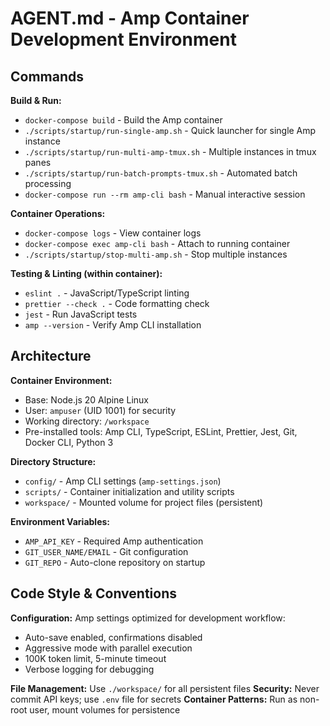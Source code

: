 # AGENT.md - Amp Container Development Environment

## Commands

**Build & Run:**
- `docker-compose build` - Build the Amp container
- `./scripts/startup/run-single-amp.sh` - Quick launcher for single Amp instance
- `./scripts/startup/run-multi-amp-tmux.sh` - Multiple instances in tmux panes
- `./scripts/startup/run-batch-prompts-tmux.sh` - Automated batch processing
- `docker-compose run --rm amp-cli bash` - Manual interactive session

**Container Operations:**
- `docker-compose logs` - View container logs
- `docker-compose exec amp-cli bash` - Attach to running container
- `./scripts/startup/stop-multi-amp.sh` - Stop multiple instances

**Testing & Linting (within container):**
- `eslint .` - JavaScript/TypeScript linting
- `prettier --check .` - Code formatting check
- `jest` - Run JavaScript tests
- `amp --version` - Verify Amp CLI installation

## Architecture

**Container Environment:**
- Base: Node.js 20 Alpine Linux
- User: `ampuser` (UID 1001) for security
- Working directory: `/workspace`
- Pre-installed tools: Amp CLI, TypeScript, ESLint, Prettier, Jest, Git, Docker CLI, Python 3

**Directory Structure:**
- `config/` - Amp CLI settings (`amp-settings.json`)
- `scripts/` - Container initialization and utility scripts
- `workspace/` - Mounted volume for project files (persistent)

**Environment Variables:**
- `AMP_API_KEY` - Required Amp authentication
- `GIT_USER_NAME/EMAIL` - Git configuration
- `GIT_REPO` - Auto-clone repository on startup

## Code Style & Conventions

**Configuration:** Amp settings optimized for development workflow:
- Auto-save enabled, confirmations disabled
- Aggressive mode with parallel execution
- 100K token limit, 5-minute timeout
- Verbose logging for debugging

**File Management:** Use `./workspace/` for all persistent files
**Security:** Never commit API keys; use `.env` file for secrets
**Container Patterns:** Run as non-root user, mount volumes for persistence
